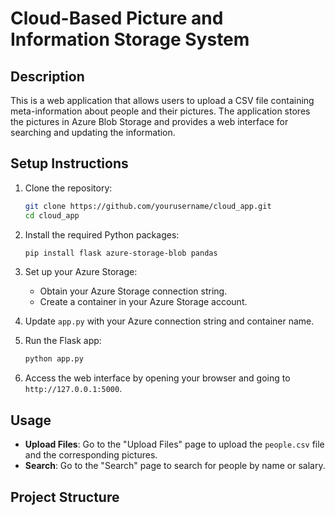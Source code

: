 # Cloud-Based Picture and Information Storage System

## Description

This is a web application that allows users to upload a CSV file containing meta-information about people and their pictures. The application stores the pictures in Azure Blob Storage and provides a web interface for searching and updating the information.

## Setup Instructions

1. Clone the repository:
    ```bash
    git clone https://github.com/yourusername/cloud_app.git
    cd cloud_app
    ```

2. Install the required Python packages:
    ```bash
    pip install flask azure-storage-blob pandas
    ```

3. Set up your Azure Storage:
    - Obtain your Azure Storage connection string.
    - Create a container in your Azure Storage account.

4. Update `app.py` with your Azure connection string and container name.

5. Run the Flask app:
    ```bash
    python app.py
    ```

6. Access the web interface by opening your browser and going to `http://127.0.0.1:5000`.

## Usage

- **Upload Files**: Go to the "Upload Files" page to upload the `people.csv` file and the corresponding pictures.
- **Search**: Go to the "Search" page to search for people by name or salary.

## Project Structure

